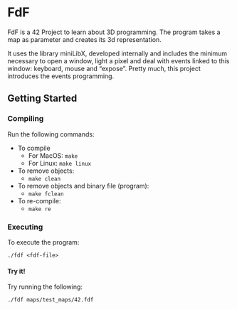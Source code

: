 # FdF
FdF is a 42 Project to learn about 3D programming. The program takes a map as parameter and creates its 3d representation.

It uses the library miniLibX, developed internally and includes the minimum necessary to open a window, light a pixel and deal with events linked to this window: keyboard, mouse and “expose”. Pretty much, this project introduces the events programming.

## Getting Started

### Compiling

Run the following commands:

* To compile
	- For MacOS: `make`
	- For Linux: `make linux`
* To remove objects:
	- `make clean`
* To remove objects and binary file (program):
	- `make fclean`
* To re-compile:
	- `make re`

### Executing

To execute the program:

`./fdf <fdf-file>`

#### Try it!

Try running the following:

`./fdf maps/test_maps/42.fdf`

